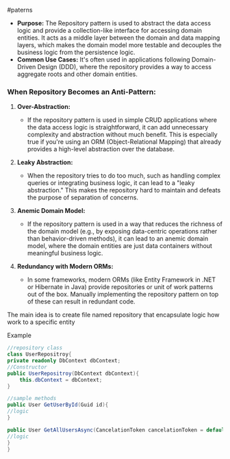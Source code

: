 #paterns

- **Purpose:** The Repository pattern is used to abstract the data access logic and provide a collection-like interface for accessing domain entities. It acts as a middle layer between the domain and data mapping layers, which makes the domain model more testable and decouples the business logic from the persistence logic.
- **Common Use Cases:** It's often used in applications following Domain-Driven Design (DDD), where the repository provides a way to access aggregate roots and other domain entities.


### **When Repository Becomes an Anti-Pattern:**

1. **Over-Abstraction:**
    
    - If the repository pattern is used in simple CRUD applications where the data access logic is straightforward, it can add unnecessary complexity and abstraction without much benefit. This is especially true if you're using an ORM (Object-Relational Mapping) that already provides a high-level abstraction over the database.
2. **Leaky Abstraction:**
    
    - When the repository tries to do too much, such as handling complex queries or integrating business logic, it can lead to a "leaky abstraction." This makes the repository hard to maintain and defeats the purpose of separation of concerns.
3. **Anemic Domain Model:**
    
    - If the repository pattern is used in a way that reduces the richness of the domain model (e.g., by exposing data-centric operations rather than behavior-driven methods), it can lead to an anemic domain model, where the domain entities are just data containers without meaningful business logic.
4. **Redundancy with Modern ORMs:**
    
    - In some frameworks, modern ORMs (like Entity Framework in .NET or Hibernate in Java) provide repositories or unit of work patterns out of the box. Manually implementing the repository pattern on top of these can result in redundant code.

The main idea is to create file named repository that encapsulate logic how work to a specific entity

Example
```c#
//repository class
class UserRepositroy{
private readonly DbContext dbContext;
//Constructor
public UserRepositroy(DbContext dbContext){
	this.dbContext = dbContext;
}

//sample methods
public User GetUserById(Guid id){
//logic
}

public User GetAllUsersAsync(CancelationToken cancelationToken = default){
//logic
}
}
```
